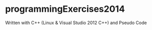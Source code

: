 programmingExercises2014
========================

Written with C++ (Linux & Visual Studio 2012 C++) and Pseudo Code 

